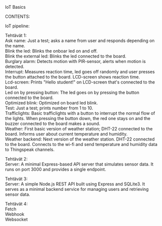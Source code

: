 IoT Basics  

CONTENTS:  

  IoT pipeline:  

  Tehtävät 1:  
    Ask name: Just a test; asks a name from user and responds depending on the name.  
    Blink the led: Blinks the onboar led on and off.  
    Blink the external led: Blinks the led connected to the board.  
    Burglary alarm: Detects motion with PIR-sensor, alerts when motion is detected.  
    Interrupt: Measures reaction time, led goes off randomly and user presses the button attached to the board. LCD-screen shows reaction time.  
    Lcd-screen: Prints "Hello student!" on LCD-screen that's connected to the board.  
    Led on by pressing button: The led goes on by pressing the button connected to the board.  
    Optimized blink: Optimized on board led blink.  
    Test: Just a test; prints number from 1 to 10.  
    Trafficlights: Basic trafficlights with a button to interrupt the normal flow of the lights. When pressing the button down, the red one stays on and the buzzer connected to the board makes a sound.  
    Weather: First basic version of weather station; DHT-22 connected to the board. Informs user about current temperature and humidity.   
    Weather backend: Next version of the weather station. DHT-22 connected to the board. Connects to the wi-fi and send temperature and humidity data to Thingspeak channels.  
    
  Tehtävät 2:  
    Server: A minimal Express-based API server that simulates sensor data. It runs on port 3000 and provides a single endpoint.  
    
  Tehtävät 3:  
    Server: A simple Node.js REST API built using Express and SQLite3. It serves as a minimal backend service for managing users and retrieving sensor data.  
    
  Tehtävät 4:  
    Fetch  
    Webhook  
    Websocket  
